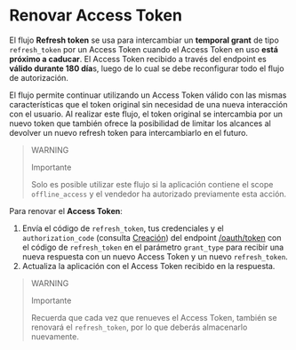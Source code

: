 # Renovar Access Token
 
El flujo **Refresh token** se usa para intercambiar un **temporal grant** de tipo `refresh_token` por un Access Token cuando el Access Token en uso **está próximo a caducar**. El Access Token recibido a través del endpoint es **válido durante 180 día**s, luego de lo cual se debe reconfigurar todo el flujo de autorización.
 
El flujo permite continuar utilizando un Access Token válido con las mismas características que el token original sin necesidad de una nueva interacción con el usuario. Al realizar este flujo, el token original se intercambia por un nuevo token que también ofrece la posibilidad de limitar los alcances al devolver un nuevo refresh token para intercambiarlo en el futuro.
 
> WARNING
>
> Importante
>
> Solo es posible utilizar este flujo si la aplicación contiene el scope `offline_access` y el vendedor ha autorizado previamente esta acción.
 
Para renovar el **Access Token**:
 
1. Envía el código de `refresh_token`, tus credenciales y el `authorization_code` (consulta [Creación](/developers/es/guides/additional-content/security/oauth/creation)) del endpoint [/oauth/token](/developers/es/reference/oauth/_oauth_token/post) con el código de `refresh_token` en el parámetro `grant_type` para recibir una nueva respuesta con un nuevo Access Token y un nuevo `refresh_token`.
2. Actualiza la aplicación con el Access Token recibido en la respuesta.
 
> WARNING
>
> Importante
>
> Recuerda que cada vez que renueves el Access Token, también se renovará el `refresh_token`, por lo que deberás almacenarlo nuevamente.